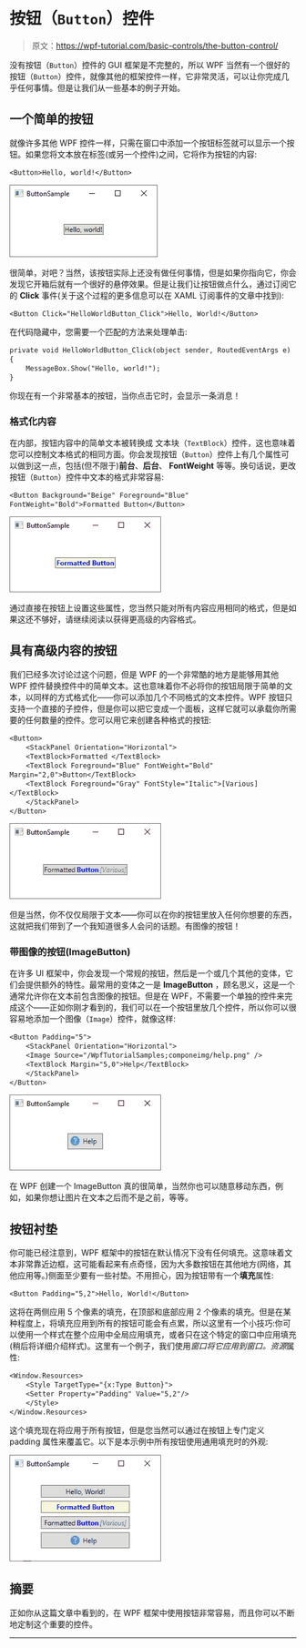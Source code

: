 # 按钮（`Button`）控件

> 原文：<https://wpf-tutorial.com/basic-controls/the-button-control/>

没有按钮（`Button`）控件的 GUI 框架是不完整的，所以 WPF 当然有一个很好的按钮（`Button`）控件，就像其他的框架控件一样，它非常灵活，可以让你完成几乎任何事情。但是让我们从一些基本的例子开始。

## 一个简单的按钮

就像许多其他 WPF 控件一样，只需在窗口中添加一个按钮标签就可以显示一个按钮。如果您将文本放在标签(或另一个控件)之间，它将作为按钮的内容:

```
<Button>Hello, world!</Button>
```

![](img/56b17e7e85666cdfe5a921115b5ff522.png "Simple Button")

很简单，对吧？当然，该按钮实际上还没有做任何事情，但是如果你指向它，你会发现它开箱后就有一个很好的悬停效果。但是让我们让按钮做点什么，通过订阅它的 **Click** 事件(关于这个过程的更多信息可以在 XAML 订阅事件的文章中找到):

<input type="hidden" name="IL_IN_ARTICLE">

```
<Button Click="HelloWorldButton_Click">Hello, World!</Button>
```

在代码隐藏中，您需要一个匹配的方法来处理单击:

```
private void HelloWorldButton_Click(object sender, RoutedEventArgs e)
{
    MessageBox.Show("Hello, world!");
}
```

你现在有一个非常基本的按钮，当你点击它时，会显示一条消息！

### 格式化内容

在内部，按钮内容中的简单文本被转换成 文本块（`TextBlock`）控件，这也意味着您可以控制文本格式的相同方面。你会发现按钮（`Button`）控件上有几个属性可以做到这一点，包括(但不限于)**前台**、**后台**、 **FontWeight** 等等。换句话说，更改按钮（`Button`）控件中文本的格式非常容易:

```
<Button Background="Beige" Foreground="Blue" FontWeight="Bold">Formatted Button</Button>
```

![](img/1c3ecd380d9e7d609a80908e0f509c3a.png "Button with formatted text")

通过直接在按钮上设置这些属性，您当然只能对所有内容应用相同的格式，但是如果这还不够好，请继续阅读以获得更高级的内容格式。

## 具有高级内容的按钮

我们已经多次讨论过这个问题，但是 WPF 的一个非常酷的地方是能够用其他 WPF 控件替换控件中的简单文本。这也意味着你不必将你的按钮局限于简单的文本，以同样的方式格式化——你可以添加几个不同格式的文本控件。WPF 按钮只支持一个直接的子控件，但是你可以把它变成一个面板，这样它就可以承载你所需要的任何数量的控件。您可以用它来创建各种格式的按钮:

```
<Button>
    <StackPanel Orientation="Horizontal">
    <TextBlock>Formatted </TextBlock>
    <TextBlock Foreground="Blue" FontWeight="Bold" Margin="2,0">Button</TextBlock>
    <TextBlock Foreground="Gray" FontStyle="Italic">[Various]</TextBlock>
    </StackPanel>
</Button>
```

![](img/3dc1f0fb20323c004a74346a28aa3f0e.png "Button with various text formatting")

但是当然，你不仅仅局限于文本——你可以在你的按钮里放入任何你想要的东西，这就把我们带到了一个我知道很多人会问的话题。有图像的按钮！

### 带图像的按钮(ImageButton)

在许多 UI 框架中，你会发现一个常规的按钮，然后是一个或几个其他的变体，它们会提供额外的特性。最常用的变体之一是 **ImageButton** ，顾名思义，这是一个通常允许你在文本前包含图像的按钮。但是在 WPF，不需要一个单独的控件来完成这个——正如你刚才看到的，我们可以在一个按钮里放几个控件，所以你可以很容易地添加一个图像（`Image`）控件，就像这样:

```
<Button Padding="5">  
    <StackPanel Orientation="Horizontal">  
    <Image Source="/WpfTutorialSamples;componeimg/help.png" />  
    <TextBlock Margin="5,0">Help</TextBlock>  
    </StackPanel>  
</Button>
```

![](img/7189fe4ad57c51ccfdb520a23230a8ec.png "ImageButton with WPF")

在 WPF 创建一个 ImageButton 真的很简单，当然你也可以随意移动东西，例如，如果你想让图片在文本之后而不是之前，等等。

## 按钮衬垫

你可能已经注意到，WPF 框架中的按钮在默认情况下没有任何填充。这意味着文本非常靠近边框，这可能看起来有点奇怪，因为大多数按钮在其他地方(网络，其他应用等。)侧面至少要有一些衬垫。不用担心，因为按钮带有一个**填充**属性:

```
<Button Padding="5,2">Hello, World!</Button>
```

这将在两侧应用 5 个像素的填充，在顶部和底部应用 2 个像素的填充。但是在某种程度上，将填充应用到所有的按钮可能会有点累，所以这里有一个小技巧:你可以使用一个样式在整个应用中全局应用填充，或者只在这个特定的窗口中应用填充(稍后将详细介绍样式)。这里有一个例子，我们使用*窗口将它应用到窗口。资源*属性:

```
<Window.Resources>
    <Style TargetType="{x:Type Button}">
    <Setter Property="Padding" Value="5,2"/>
    </Style>
</Window.Resources>
```

这个填充现在将应用于所有按钮，但是您当然可以通过在按钮上专门定义 padding 属性来覆盖它。以下是本示例中所有按钮使用通用填充时的外观:

![](img/8bfd9b84176f1d902185abb8e69542a0.png "Multiple buttons with common padding")

## 摘要

正如你从这篇文章中看到的，在 WPF 框架中使用按钮非常容易，而且你可以不断地定制这个重要的控件。

* * *